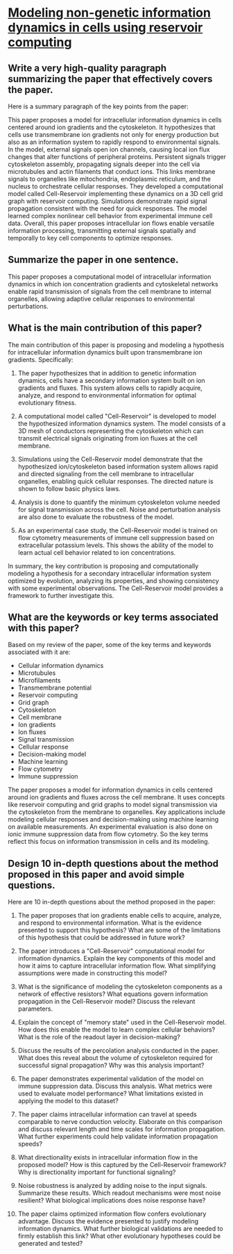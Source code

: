 # [Modeling non-genetic information dynamics in cells using reservoir   computing](https://arxiv.org/abs/2312.07977)

## Write a very high-quality paragraph summarizing the paper that effectively covers the paper.

 Here is a summary paragraph of the key points from the paper:

This paper proposes a model for intracellular information dynamics in cells centered around ion gradients and the cytoskeleton. It hypothesizes that cells use transmembrane ion gradients not only for energy production but also as an information system to rapidly respond to environmental signals. In the model, external signals open ion channels, causing local ion flux changes that alter functions of peripheral proteins. Persistent signals trigger cytoskeleton assembly, propagating signals deeper into the cell via microtubules and actin filaments that conduct ions. This links membrane signals to organelles like mitochondria, endoplasmic reticulum, and the nucleus to orchestrate cellular responses. They developed a computational model called Cell-Reservoir implementing these dynamics on a 3D cell grid graph with reservoir computing. Simulations demonstrate rapid signal propagation consistent with the need for quick responses. The model learned complex nonlinear cell behavior from experimental immune cell data. Overall, this paper proposes intracellular ion flows enable versatile information processing, transmitting external signals spatially and temporally to key cell components to optimize responses.


## Summarize the paper in one sentence.

 This paper proposes a computational model of intracellular information dynamics in which ion concentration gradients and cytoskeletal networks enable rapid transmission of signals from the cell membrane to internal organelles, allowing adaptive cellular responses to environmental perturbations.


## What is the main contribution of this paper?

 The main contribution of this paper is proposing and modeling a hypothesis for intracellular information dynamics built upon transmembrane ion gradients. Specifically:

1) The paper hypothesizes that in addition to genetic information dynamics, cells have a secondary information system built on ion gradients and fluxes. This system allows cells to rapidly acquire, analyze, and respond to environmental information for optimal evolutionary fitness.

2) A computational model called "Cell-Reservoir" is developed to model the hypothesized information dynamics system. The model consists of a 3D mesh of conductors representing the cytoskeleton which can transmit electrical signals originating from ion fluxes at the cell membrane.

3) Simulations using the Cell-Reservoir model demonstrate that the hypothesized ion/cytoskeleton based information system allows rapid and directed signaling from the cell membrane to intracellular organelles, enabling quick cellular responses. The directed nature is shown to follow basic physics laws.

4) Analysis is done to quantify the minimum cytoskeleton volume needed for signal transmission across the cell. Noise and perturbation analysis are also done to evaluate the robustness of the model.

5) As an experimental case study, the Cell-Reservoir model is trained on flow cytometry measurements of immune cell suppression based on extracellular potassium levels. This shows the ability of the model to learn actual cell behavior related to ion concentrations.

In summary, the key contribution is proposing and computationally modeling a hypothesis for a secondary intracellular information system optimized by evolution, analyzing its properties, and showing consistency with some experimental observations. The Cell-Reservoir model provides a framework to further investigate this.


## What are the keywords or key terms associated with this paper?

 Based on my review of the paper, some of the key terms and keywords associated with it are:

- Cellular information dynamics
- Microtubules 
- Microfilaments
- Transmembrane potential
- Reservoir computing
- Grid graph
- Cytoskeleton
- Cell membrane
- Ion gradients
- Ion fluxes
- Signal transmission
- Cellular response
- Decision-making model
- Machine learning
- Flow cytometry
- Immune suppression

The paper proposes a model for information dynamics in cells centered around ion gradients and fluxes across the cell membrane. It uses concepts like reservoir computing and grid graphs to model signal transmission via the cytoskeleton from the membrane to organelles. Key applications include modeling cellular responses and decision-making using machine learning on available measurements. An experimental evaluation is also done on ionic immune suppression data from flow cytometry. So the key terms reflect this focus on information transmission in cells and its modeling.


## Design 10 in-depth questions about the method proposed in this paper and avoid simple questions.

 Here are 10 in-depth questions about the method proposed in the paper:

1. The paper proposes that ion gradients enable cells to acquire, analyze, and respond to environmental information. What is the evidence presented to support this hypothesis? What are some of the limitations of this hypothesis that could be addressed in future work?

2. The paper introduces a "Cell-Reservoir" computational model for information dynamics. Explain the key components of this model and how it aims to capture intracellular information flow. What simplifying assumptions were made in constructing this model?

3. What is the significance of modeling the cytoskeleton components as a network of effective resistors? What equations govern information propagation in the Cell-Reservoir model? Discuss the relevant parameters.  

4. Explain the concept of "memory state" used in the Cell-Reservoir model. How does this enable the model to learn complex cellular behaviors? What is the role of the readout layer in decision-making?

5. Discuss the results of the percolation analysis conducted in the paper. What does this reveal about the volume of cytoskeleton required for successful signal propagation? Why was this analysis important?

6. The paper demonstrates experimental validation of the model on immune suppression data. Discuss this analysis. What metrics were used to evaluate model performance? What limitations existed in applying the model to this dataset?

7. The paper claims intracellular information can travel at speeds comparable to nerve conduction velocity. Elaborate on this comparison and discuss relevant length and time scales for information propagation. What further experiments could help validate information propagation speeds?  

8. What directionality exists in intracellular information flow in the proposed model? How is this captured by the Cell-Reservoir framework? Why is directionality important for functional signaling?

9. Noise robustness is analyzed by adding noise to the input signals. Summarize these results. Which readout mechanisms were most noise resilient? What biological implications does noise response have? 

10. The paper claims optimized information flow confers evolutionary advantage. Discuss the evidence presented to justify modeling information dynamics. What further biological validations are needed to firmly establish this link? What other evolutionary hypotheses could be generated and tested?

